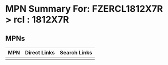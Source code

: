 



# MPN Summary For: FZERCL1812X7R > rcl : 1812X7R

## MPNs
  

|MPN|Direct Links|Search Links|
| :--- | :--- | :--- |
||||
